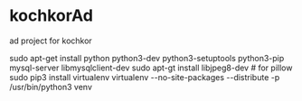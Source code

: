 # kochkorAd
ad project for kochkor

sudo apt-get install python python3-dev python3-setuptools python3-pip mysql-server libmysqlclient-dev
sudo apt-gt install libjpeg8-dev # for pillow
sudo pip3 install virtualenv
virtualenv --no-site-packages --distribute -p /usr/bin/python3 venv